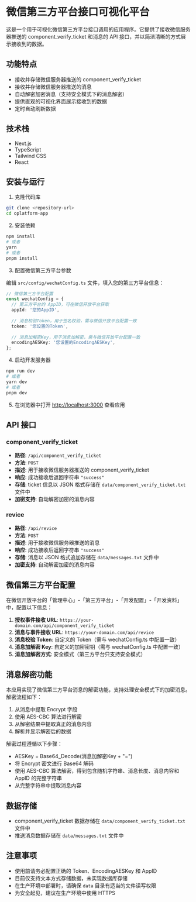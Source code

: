 # 微信第三方平台接口可视化平台

这是一个用于可视化微信第三方平台接口调用的应用程序。它提供了接收微信服务器推送的 component_verify_ticket 和消息的 API 接口，并以简洁清晰的方式展示接收到的数据。

## 功能特点

- 接收并存储微信服务器推送的 component_verify_ticket
- 接收并存储微信服务器推送的消息
- 自动解密加密消息（支持安全模式下的消息解密）
- 提供直观的可视化界面展示接收到的数据
- 定时自动刷新数据

## 技术栈

- Next.js
- TypeScript
- Tailwind CSS
- React

## 安装与运行

1. 克隆代码库

```bash
git clone <repository-url>
cd oplatform-app
```

2. 安装依赖

```bash
npm install
# 或者
yarn
# 或者
pnpm install
```

3. 配置微信第三方平台参数

编辑 `src/config/wechatConfig.ts` 文件，填入您的第三方平台信息：

```typescript
// 微信第三方平台配置
const wechatConfig = {
  // 第三方平台的 AppID，可在微信开放平台获取
  appId: '您的AppID',
  
  // 消息校验Token，用于签名校验，需与微信开放平台配置一致
  token: '您设置的Token',
  
  // 消息加解密Key，用于消息加解密，需与微信开放平台配置一致
  encodingAESKey: '您设置的EncodingAESKey',
};
```

4. 启动开发服务器

```bash
npm run dev
# 或者
yarn dev
# 或者
pnpm dev
```

5. 在浏览器中打开 [http://localhost:3000](http://localhost:3000) 查看应用

## API 接口

### component_verify_ticket

- **路径**: `/api/component_verify_ticket`
- **方法**: `POST`
- **描述**: 用于接收微信服务器推送的 component_verify_ticket
- **响应**: 成功接收后返回字符串 `"success"`
- **存储**: ticket 信息以 JSON 格式存储在 `data/component_verify_ticket.txt` 文件中
- **加密支持**: 自动解密加密的消息内容

### revice

- **路径**: `/api/revice`
- **方法**: `POST`
- **描述**: 用于接收微信服务器推送的消息
- **响应**: 成功接收后返回字符串 `"success"`
- **存储**: 消息以 JSON 格式追加存储在 `data/messages.txt` 文件中
- **加密支持**: 自动解密加密的消息内容

## 微信第三方平台配置

在微信开放平台的「管理中心」-「第三方平台」-「开发配置」-「开发资料」中，配置以下信息：

1. **授权事件接收 URL**: `https://your-domain.com/api/component_verify_ticket`
2. **消息与事件接收 URL**: `https://your-domain.com/api/revice`
3. **消息校验 Token**: 自定义的 Token（需与 wechatConfig.ts 中配置一致）
4. **消息加解密 Key**: 自定义的加密密钥（需与 wechatConfig.ts 中配置一致）
5. **消息加解密方式**: 安全模式（第三方平台只支持安全模式）

## 消息解密功能

本应用实现了微信第三方平台消息的解密功能，支持处理安全模式下的加密消息。解密流程如下：

1. 从消息中提取 Encrypt 字段
2. 使用 AES-CBC 算法进行解密
3. 从解密结果中提取真正的消息内容
4. 解析并显示解密后的数据

解密过程遵循以下步骤：
- AESKey = Base64_Decode(消息加解密Key + "=")
- 将 Encrypt 密文进行 Base64 解码
- 使用 AES-CBC 算法解密，得到包含随机字符串、消息长度、消息内容和 AppID 的完整字符串
- 从完整字符串中提取消息内容

## 数据存储

- component_verify_ticket 数据存储在 `data/component_verify_ticket.txt` 文件中
- 推送消息数据存储在 `data/messages.txt` 文件中

## 注意事项

- 使用前请务必配置正确的 Token、EncodingAESKey 和 AppID
- 目前仅支持文本方式存储数据，未实现数据库存储
- 在生产环境中部署时，请确保 `data` 目录有适当的文件读写权限
- 为安全起见，建议在生产环境中使用 HTTPS
